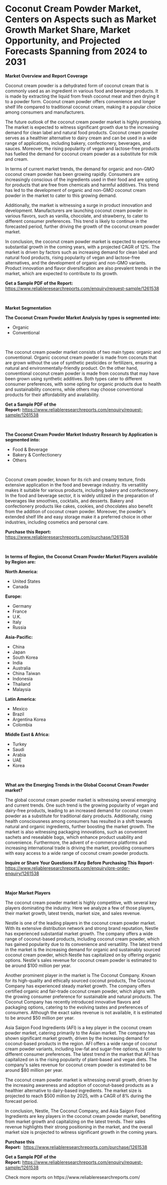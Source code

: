 <p><h1>Coconut Cream Powder Market, Centers on Aspects such as Market Growth Market Share, Market Opportunity, and Projected Forecasts Spanning from 2024 to 2031</h1></p><p><strong>Market Overview and Report Coverage</strong></p>
<p><p>Coconut cream powder is a dehydrated form of coconut cream that is commonly used as an ingredient in various food and beverage products. It is made by extracting the liquid from fresh coconut meat and then drying it to a powder form. Coconut cream powder offers convenience and longer shelf life compared to traditional coconut cream, making it a popular choice among consumers and manufacturers.</p><p>The future outlook of the coconut cream powder market is highly promising. The market is expected to witness significant growth due to the increasing demand for clean label and natural food products. Coconut cream powder serves as a healthier alternative to dairy cream and can be used in a wide range of applications, including bakery, confectionery, beverages, and sauces. Moreover, the rising popularity of vegan and lactose-free products has fuelled the demand for coconut cream powder as a substitute for milk and cream.</p><p>In terms of current market trends, the demand for organic and non-GMO coconut cream powder has been growing rapidly. Consumers are increasingly conscious of the ingredients used in their food and are opting for products that are free from chemicals and harmful additives. This trend has led to the development of organic and non-GMO coconut cream powder in the market to cater to this growing demand.</p><p>Additionally, the market is witnessing a surge in product innovation and development. Manufacturers are launching coconut cream powder in various flavors, such as vanilla, chocolate, and strawberry, to cater to different consumer preferences. This trend is likely to continue in the forecasted period, further driving the growth of the coconut cream powder market.</p><p>In conclusion, the coconut cream powder market is expected to experience substantial growth in the coming years, with a projected CAGR of 12%. The market is driven by factors such as increasing demand for clean label and natural food products, rising popularity of vegan and lactose-free alternatives, and the development of organic and non-GMO variants. Product innovation and flavor diversification are also prevalent trends in the market, which are expected to contribute to its growth.</p></p>
<p><strong>Get a Sample PDF of the Report:</strong> <a href="https://www.reliableresearchreports.com/enquiry/request-sample/1261538">https://www.reliableresearchreports.com/enquiry/request-sample/1261538</a></p>
<p>&nbsp;</p>
<p><strong>Market Segmentation</strong></p>
<p><strong>The Coconut Cream Powder Market Analysis by types is segmented into:</strong></p>
<p><ul><li>Organic</li><li>Conventional</li></ul></p>
<p>&nbsp;</p>
<p><p>The coconut cream powder market consists of two main types: organic and conventional. Organic coconut cream powder is made from coconuts that are grown without the use of synthetic pesticides or fertilizers, ensuring a natural and environmentally-friendly product. On the other hand, conventional coconut cream powder is made from coconuts that may have been grown using synthetic additives. Both types cater to different consumer preferences, with some opting for organic products due to health and sustainability concerns, while others may choose conventional products for their affordability and availability.</p></p>
<p><strong>Get a Sample PDF of the Report:</strong>&nbsp;<a href="https://www.reliableresearchreports.com/enquiry/request-sample/1261538">https://www.reliableresearchreports.com/enquiry/request-sample/1261538</a></p>
<p>&nbsp;</p>
<p><strong>The Coconut Cream Powder Market Industry Research by Application is segmented into:</strong></p>
<p><ul><li>Food & Beverage</li><li>Bakery & Confectionery</li><li>Others</li></ul></p>
<p>&nbsp;</p>
<p><p>Coconut cream powder, known for its rich and creamy texture, finds extensive application in the food and beverage industry. Its versatility makes it suitable for various products, including bakery and confectionery. In the food and beverage sector, it is widely utilized in the preparation of beverages like smoothies, cocktails, and desserts. Bakery and confectionery products like cakes, cookies, and chocolates also benefit from the addition of coconut cream powder. Moreover, the powder's extended shelf life and easy storage make it a preferred choice in other industries, including cosmetics and personal care.</p></p>
<p><strong>Purchase this Report:</strong>&nbsp; <a href="https://www.reliableresearchreports.com/purchase/1261538">https://www.reliableresearchreports.com/purchase/1261538</a></p>
<p>&nbsp;</p>
<p><strong>In terms of Region, the Coconut Cream Powder Market Players available by Region are:</strong></p>
<p>
    <p> <strong> North America: </strong>
        <ul>
            <li>United States</li>
            <li>Canada</li>
        </ul>
        </p> 
    <p> <strong> Europe: </strong>
        <ul>
            <li>Germany</li>
            <li>France</li>
            <li>U.K.</li>
            <li>Italy</li>
            <li>Russia</li>
        </ul>
        </p> 
    <p> <strong> Asia-Pacific: </strong>
        <ul>
            <li>China</li>
            <li>Japan</li>
            <li>South Korea</li>
            <li>India</li>
            <li>Australia</li>
            <li>China Taiwan</li>
            <li>Indonesia</li>
            <li>Thailand</li>
            <li>Malaysia</li>
        </ul>
        </p> 
    <p> <strong> Latin America: </strong>
        <ul>
            <li>Mexico</li>
            <li>Brazil</li>
            <li>Argentina Korea</li>
            <li>Colombia</li>
        </ul>
        </p> 
    <p> <strong> Middle East & Africa: </strong>
        <ul>
            <li>Turkey</li>
            <li>Saudi</li>
            <li>Arabia</li>
            <li>UAE</li>
            <li>Korea</li>
        </ul>
    </p>
    </p>
<p>&nbsp;</p>
<p><strong>What are the Emerging Trends in the Global Coconut Cream Powder market?</strong></p>
<p><p>The global coconut cream powder market is witnessing several emerging and current trends. One such trend is the growing popularity of vegan and dairy-free products, leading to an increased demand for coconut cream powder as a substitute for traditional dairy products. Additionally, rising health consciousness among consumers has resulted in a shift towards natural and organic ingredients, further boosting the market growth. The market is also witnessing packaging innovations, such as convenient sachets and resealable bags, which enhance product usability and convenience. Furthermore, the advent of e-commerce platforms and increasing international trade is driving the market, providing consumers with easy access to a wide range of coconut cream powder products.</p></p>
<p><strong>Inquire or Share Your Questions If Any Before Purchasing This Report</strong>- <a href="https://www.reliableresearchreports.com/enquiry/pre-order-enquiry/1261538">https://www.reliableresearchreports.com/enquiry/pre-order-enquiry/1261538</a></p>
<p>&nbsp;</p>
<p><strong>Major Market Players</strong></p>
<p><p>The coconut cream powder market is highly competitive, with several key players dominating the industry. Here we analyze a few of those players, their market growth, latest trends, market size, and sales revenue.</p><p>Nestle is one of the leading players in the coconut cream powder market. With its extensive distribution network and strong brand reputation, Nestle has experienced substantial market growth. The company offers a wide range of coconut-based products, including coconut cream powder, which has gained popularity due to its convenience and versatility. The latest trend in the market is the increasing demand for organic and sustainably sourced coconut cream powder, which Nestle has capitalized on by offering organic options. Nestle's sales revenue for coconut cream powder is estimated to be around $100 million per year.</p><p>Another prominent player in the market is The Coconut Company. Known for its high-quality and ethically sourced coconut products, The Coconut Company has experienced steady market growth. The company offers certified organic and fair-trade coconut cream powder, which aligns with the growing consumer preference for sustainable and natural products. The Coconut Company has recently introduced innovative flavors and packaging options, catering to the evolving tastes and preferences of consumers. Although the exact sales revenue is not available, it is estimated to be around $50 million per year.</p><p>Asia Saigon Food Ingredients (AFI) is a key player in the coconut cream powder market, catering primarily to the Asian market. The company has shown significant market growth, driven by the increasing demand for coconut-based products in the region. AFI offers a wide range of coconut cream powder variants, including low-fat and sugar-free options, to cater to different consumer preferences. The latest trend in the market that AFI has capitalized on is the rising popularity of plant-based and vegan diets. The company's sales revenue for coconut cream powder is estimated to be around $80 million per year.</p><p>The coconut cream powder market is witnessing overall growth, driven by the increasing awareness and adoption of coconut-based products as a healthier alternative to dairy-based ingredients. The market size is projected to reach $500 million by 2025, with a CAGR of 8% during the forecast period.</p><p>In conclusion, Nestle, The Coconut Company, and Asia Saigon Food Ingredients are key players in the coconut cream powder market, benefiting from market growth and capitalizing on the latest trends. Their sales revenue highlights their strong positioning in the market, and the overall market size is projected to witness significant growth in the coming years.</p></p>
<p><strong>Purchase this Report:</strong>&nbsp;&nbsp;<a href="https://www.reliableresearchreports.com/purchase/1261538">https://www.reliableresearchreports.com/purchase/1261538</a></p>
<p></p>
<p><strong>Get a Sample PDF of the Report:</strong>&nbsp;<a href="https://www.reliableresearchreports.com/enquiry/request-sample/1261538">https://www.reliableresearchreports.com/enquiry/request-sample/1261538</a></p>
<p>Check more reports on https://www.reliableresearchreports.com/</p>